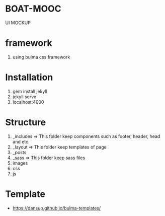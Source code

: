# BOAT-MOOC
UI MOCKUP

# framework
1. using bulma css framework

# Installation
1. gem install jekyll
2. jekyll serve
3. localhost:4000

# Structure
1. _includes => This folder keep components such as footer, header, head and etc.
2. _layout => This folder keep templates of page
3. _posts
4. _sass => This folder keep sass files
5. images
6. css
7. js

# Template
 - https://dansup.github.io/bulma-templates/